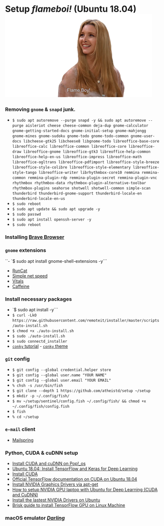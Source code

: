 # Setup *flameboi!* (Ubuntu 18.04) ![flameboi! image](https://github.com/atheistd/atheistd.github.io/raw/master/assets/flameboi/flameboi-small.png)

### Removing `gnome` & `snapd` junk.

- ```$ sudo apt autoremove --purge snapd -y && sudo apt autoremove --purge aisleriot cheese cheese-common deja-dup gnome-calculator gnome-getting-started-docs gnome-initial-setup gnome-mahjongg gnome-mines gnome-sudoku gnome-todo gnome-todo-common gnome-user-docs libcheese-gtk25 libcheese8 libgnome-todo libreoffice-base-core libreoffice-calc libreoffice-common libreoffice-core libreoffice-draw libreoffice-gnome libreoffice-gtk3 libreoffice-help-common libreoffice-help-en-us libreoffice-impress libreoffice-math libreoffice-ogltrans libreoffice-pdfimport libreoffice-style-breeze libreoffice-style-colibre libreoffice-style-elementary libreoffice-style-tango libreoffice-writer librhythmbox-core10 remmina remmina-common remmina-plugin-rdp remmina-plugin-secret remmina-plugin-vnc rhythmbox rhythmbox-data rhythmbox-plugin-alternative-toolbar rhythmbox-plugins seahorse shotwell shotwell-common simple-scan thunderbird thunderbird-gnome-support thunderbird-locale-en thunderbird-locale-en-us```
- `$ sudo reboot`
- `$ sudo apt update && sudo apt upgrade -y`
- `$ sudo passwd`
- `$ sudo apt install openssh-server -y`
- `$ sudo reboot`



### Installing [Brave Browser](https://brave-browser.readthedocs.io/en/latest/installing-brave.html#linux)



### `gnome` extensions

``- `$ sudo apt install gnome-shell-extensions -y```
* [RunCat](https://extensions.gnome.org/extension/2986/runcat/)
* [Simple net speed](https://extensions.gnome.org/extension/1085/simple-net-speed/)
* [Vitals](https://extensions.gnome.org/extension/1460/vitals/)
* [Caffeine](https://extensions.gnome.org/extension/517/caffeine/)



### Install necessary packages

- `$ sudo apt install  -y```
- `$ curl -LkO https://raw.githubusercontent.com/remoteit/installer/master/scripts/auto-install.sh`
- `$ chmod +x ./auto-install.sh`
- `$ sudo ./auto-install.sh`
- `$ sudo connectd_installer`
- [`conky` tutorial](https://www.youtube.com/watch?v=QB8cjKpdVQY&t=619s) - [`conky` theme](https://www.deviantart.com/seajey/art/Conky-Seamod-v0-1-283461046)



### `git` config

- `$ git config --global credential.helper store`
- `$ git config --global user.name "YOUR NAME"`
- `$ git config --global user.email "YOUR EMAIL"`
- `% chsh -s /usr/bin/fish`
- `$ git clone --depth 1 https://github.com/atheistd/setup ~/setup`
- `$ mkdir -p ~/.config/fish/`
- `$ mv ~/setup/sentinel/config.fish ~/.config/fish/ && chmod +x ~/.config/fish/config.fish`
- `$ fish`
- `% cd ~/setup`



### `e-mail` client

- [Mailspring](https://getmailspring.com/download)



### Python, CUDA & cuDNN setup

* [Install CUDA and cuDNN on Pop!_os](https://support.system76.com/articles/cuda/)
* [Ubuntu 18.04: Install TensorFlow and Keras for Deep Learning](https://www.pyimagesearch.com/2019/01/30/ubuntu-18-04-install-tensorflow-and-keras-for-deep-learning/)
* [Install CUDA](https://gist.github.com/mikaelhg/cae5b7938aa3dfdf3d06a40739f2f3f4#file-cuda-install-md)
* [Official TensorFlow documentation on CUDA on Ubuntu 18.04](https://www.tensorflow.org/install/gpu#ubuntu_1804_cuda_101)
* [Install NVIDIA Graphics Drivers via apt-get](https://gist.github.com/wangruohui/df039f0dc434d6486f5d4d098aa52d07#install-nvidia-graphics-driver-via-apt-get)
* [How to setup NVIDIA GPU laptop with Ubuntu for Deep Learning (CUDA and CuDNN)](https://lazyprogrammer.me/how-to-setup-nvidia-gpu-laptop-with-ubuntu-for-deep-learning-cuda-and-cudnn/)
* [Install the lastest NVIDIA Drivers on Ubuntu](https://www.maketecheasier.com/install-nvidia-drivers-ubuntu/)
* [Brisk guide to install TensorFlow GPU on Linux Machine](https://medium.com/@redowan/no-bullshit-guide-on-installing-tensorflow-gpu-ubuntu-18-04-18-10-238924cc4a6a)



### macOS emulator [*Darling*](https://www.darlinghq.org/)
